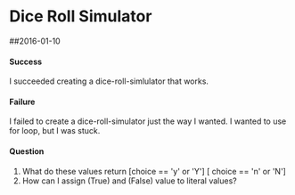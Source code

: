 # Dice Roll Simulator

##2016-01-10

#### Success
I succeeded creating a dice-roll-simlulator that works.

#### Failure
I failed to create a dice-roll-simulator just the way I wanted. I wanted to use for loop, but I was stuck.

#### Question
1. What do these values return 
  [choice == 'y' or 'Y']
  [ choice == 'n' or 'N']
2. How can I assign (True) and (False) value to literal values?

